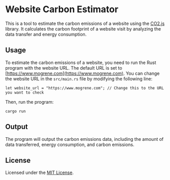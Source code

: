 # Website Carbon Estimator

This is a tool to estimate the carbon emissions of a website using the [CO2.js](https://developers.thegreenwebfoundation.org/co2js/overview/) library. It calculates the carbon footprint of a website visit by analyzing the data transfer and energy consumption.

## Usage

To estimate the carbon emissions of a website, you need to run the Rust program with the website URL. The default URL is set to [https://www.mogrene.com](https://www.mogrene.com). You can change the website URL in the `src/main.rs` file by modifying the following line:

```
let website_url = "https://www.mogrene.com"; // Change this to the URL you want to check
```

Then, run the program:

```
cargo run
```


## Output

The program will output the carbon emissions data, including the amount of data transferred, energy consumption, and carbon emissions.


## License

Licensed under the [MIT License](https://opensource.org/license/MIT).
